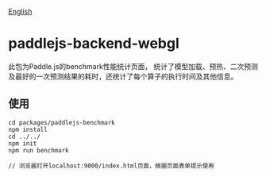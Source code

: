 [English](./README.md)
# paddlejs-backend-webgl

此包为Paddle.js的benchmark性能统计页面， 统计了模型加载、预热、二次预测及最好的一次预测结果的耗时，还统计了每个算子的执行时间及其他信息。

## 使用
```
cd packages/paddlejs-benchmark
npm install
cd ../../
npm init
npm run benchmark

// 浏览器打开localhost:9000/index.html页面，根据页面表单提示使用
```